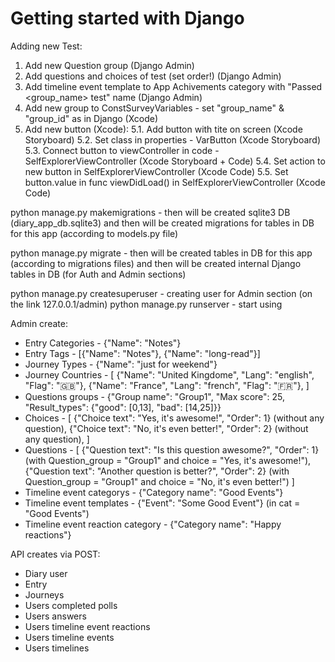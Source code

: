 # Getting started with Django

Adding new Test:
1. Add new Question group (Django Admin)
2. Add questions and choices of test (set order!) (Django Admin)
3. Add timeline event template to App Achivements category with "Passed <group_name> test" name (Django Admin)
4. Add new group to ConstSurveyVariables - set "group_name" & "group_id" as in Django (Xcode)
5. Add new button (Xcode):
5.1. Add button with tite on screen (Xcode Storyboard)
5.2. Set class in properties - VarButton (Xcode Storyboard)
5.3. Connect button to viewController in code - SelfExplorerViewController (Xcode Storyboard + Code)
5.4. Set action to new button in SelfExplorerViewController (Xcode Code)
5.5. Set button.value in func viewDidLoad() in SelfExplorerViewController (Xcode Code)

python manage.py makemigrations - then will be created sqlite3 DB (diary_app_db.sqlite3) and then will be created migrations for tables in DB for this app (according to models.py file)

python manage.py migrate - then will be created tables in DB for this app (according to migrations files) and then will be created internal Django tables in DB (for Auth and Admin sections)

python manage.py createsuperuser - creating user for Admin section (on the link 127.0.0.1/admin)
python manage.py runserver - start using

Admin create:
- Entry Categories - {"Name": "Notes"}
- Entry Tags - [{"Name": "Notes"}, {"Name": "long-read"}]
- Journey Types - {"Name": "just for weekend"}
- Journey Countries - [
    {"Name": "United Kingdome", "Lang": "english", "Flag": "🇬🇧"},
    {"Name": "France", "Lang": "french", "Flag": "🇫🇷"},
]
- Questions groups - {"Group name": "Group1", "Max score": 25, "Result_types": {"good": [0,13], "bad": [14,25]}}
- Choices - [
    {"Choice text": "Yes, it's awesome!", "Order": 1} (without any question),
    {"Choice text": "No, it's even better!", "Order": 2} (without any question),
]
- Questions - [
    {"Question text": "Is this question awesome?", "Order": 1} 
    (with Question_group = "Group1" and choice = "Yes, it's awesome!"), 
    {"Question text": "Another question is better?", "Order": 2} 
    (with Question_group = "Group1" and choice = "No, it's even better!")
]
- Timeline event categorys - {"Category name": "Good Events"}
- Timeline event templates - {"Event": "Some Good Event"} (in cat = "Good Events")
- Timeline event reaction category - {"Category name": "Happy reactions"}

API creates via POST:
- Diary user
- Entry
- Journeys
- Users completed polls
- Users answers
- Users timeline event reactions
- Users timeline events
- Users timelines